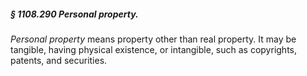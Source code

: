 ##### § 1108.290 Personal property. #####

*Personal property* means property other than real property. It may be tangible, having physical existence, or intangible, such as copyrights, patents, and securities.